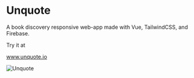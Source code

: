 # Unquote
A book discovery responsive web-app made with Vue, TailwindCSS, and Firebase. 

Try it at

www.unquote.io

![Unquote](https://github.com/SarjuThakkar/Unquote/assets/47423423/ccea9a4a-ffc0-44df-b401-7b8781af2c1a)
